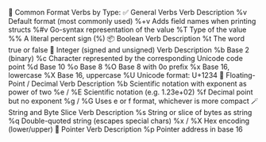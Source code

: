 🧩 Common Format Verbs by Type:
✅ General Verbs
Verb	Description
%v	Default format (most commonly used)
%+v	Adds field names when printing structs
%#v	Go-syntax representation of the value
%T	Type of the value
%%	A literal percent sign (%)
📦 Boolean
Verb	Description
%t	The word true or false
🔢 Integer (signed and unsigned)
Verb	Description
%b	Base 2 (binary)
%c	Character represented by the corresponding Unicode code point
%d	Base 10
%o	Base 8
%O	Base 8 with 0o prefix
%x	Base 16, lowercase
%X	Base 16, uppercase
%U	Unicode format: U+1234
🧮 Floating-Point / Decimal
Verb	Description
%b	Scientific notation with exponent as power of two
%e / %E	Scientific notation (e.g. 1.23e+02)
%f	Decimal point but no exponent
%g / %G	Uses e or f format, whichever is more compact
🪄 String and Byte Slice
Verb	Description
%s	String or slice of bytes as string
%q	Double-quoted string (escapes special chars)
%x / %X	Hex encoding (lower/upper)
🧱 Pointer
Verb	Description
%p	Pointer address in base 16
